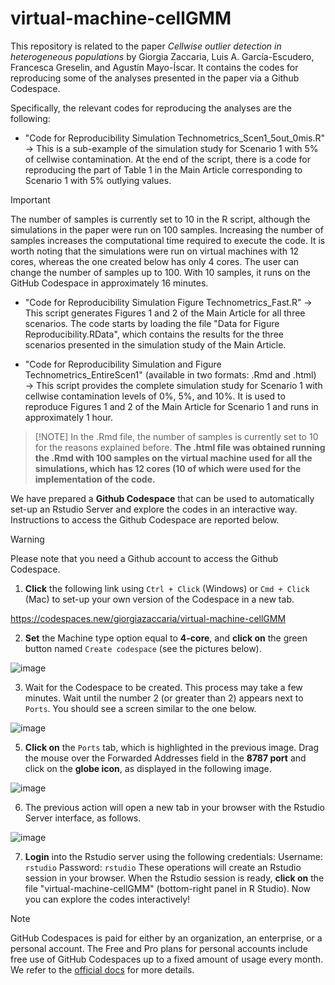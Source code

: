# virtual-machine-cellGMM
This repository is related to the paper _Cellwise outlier detection in heterogeneous populations_ by Giorgia Zaccaria, Luis A. García-Escudero, Francesca Greselin, and Agustín Mayo-Íscar. It contains the codes for reproducing some of the analyses presented in the paper via a Github Codespace.

Specifically, the relevant codes for reproducing the analyses are the following:
-  "Code for Reproducibility Simulation Technometrics_Scen1_5out_0mis.R" $\rightarrow$ This is a sub-example of the simulation study for Scenario 1 with $5\%$ of cellwise contamination. At the end of the script, there is a code for reproducing the part of Table 1 in the Main Article corresponding to Scenario 1 with $5\%$ outlying values.

> [!IMPORTANT]
> The number of samples is currently set to $10$ in the R script, although the simulations in the paper were run on $100$ samples. Increasing the number of samples increases the computational time required to execute the code. It is worth noting that the simulations were run on virtual machines with $12$ cores, whereas the one created below has only $4$ cores. The user can change the number of samples up to $100$. With $10$ samples, it runs on the GitHub Codespace in approximately 16 minutes.

- "Code for Reproducibility Simulation Figure Technometrics_Fast.R" $\rightarrow$ This script generates Figures 1 and 2 of the Main Article for all three scenarios. The code starts by loading the file "Data for Figure Reproducibility.RData", which contains the results for the three scenarios presented in the simulation study of the Main Article.

-  "Code for Reproducibility Simulation and Figure Technometrics_EntireScen1" (available in two formats: .Rmd and .html) $\rightarrow$ This script provides the complete simulation study for Scenario 1 with cellwise contamination levels of $0\%$, $5\%$, and $10\%$. It is used to reproduce Figures 1 and 2 of the Main Article for Scenario 1 and runs in approximately 1 hour.

>  [!NOTE]
> In the .Rmd file, the number of samples is currently set to $10$ for the reasons explained before. **The .html file was obtained running the .Rmd with $100$ samples on the virtual machine used for all the simulations, which has $12$ cores ($10$ of which were used for the implementation of the code.**

We have prepared a **Github Codespace** that can be used to automatically set-up an Rstudio Server and explore the codes in an interactive way. Instructions to access the Github Codespace are reported below.

> [!WARNING]
> Please note that you need a Github account to access the Github Codespace.

1. **Click** the following link using `Ctrl + Click` (Windows) or `Cmd + Click` (Mac) to set-up your own version of the Codespace in a new tab. 

<a href="https://codespaces.new/giorgiazaccaria/virtual-machine-cellGMM" target="_blank" rel="noopener noreferrer">https://codespaces.new/giorgiazaccaria/virtual-machine-cellGMM</a>

2.  **Set** the Machine type option equal to **4-core**, and **click on** the green button named `Create codespace` (see the pictures below).

![image](https://github.com/user-attachments/assets/6b2c4137-4ede-4950-ae28-14e7c89a6d83)

3. Wait for the Codespace to be created. This process may take a few minutes. Wait until the number 2 (or greater than 2) appears next to `Ports`. You should see a screen similar to the one below.
   
![image](https://github.com/user-attachments/assets/f97af82d-1ac5-4307-bb67-0b54c795cb7e)
   
5. **Click on** the `Ports` tab, which is highlighted in the previous image. Drag the mouse over the Forwarded Addresses field in the **8787 port** and click on the **globe icon**, as displayed in the following image.
   
![image](https://github.com/user-attachments/assets/7dd1b898-e1e3-4a62-9db5-acdfc25f4610)

6. The previous action will open a new tab in your browser with the Rstudio Server interface, as follows.

![image](https://github.com/user-attachments/assets/1a6afe6b-73d9-4b13-8186-a6f131ae2419)
   
7. **Login** into the Rstudio server using the following credentials:
Username: `rstudio`
Password: `rstudio`
These operations will create an Rstudio session in your browser. When the Rstudio session is ready, **click on** the file "virtual-machine-cellGMM" (bottom-right panel in R Studio). Now you can explore the codes interactively!

> [!NOTE]
> GitHub Codespaces is paid for either by an organization, an enterprise, or a personal account. The Free and Pro plans for personal accounts include free use of GitHub Codespaces up to a fixed amount of usage every month.
 We refer to the <a href="https://docs.github.com/en/billing/managing-billing-for-your-products/managing-billing-for-github-codespaces/about-billing-for-github-codespaces">official docs</a> for more details.
